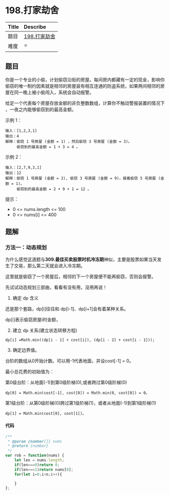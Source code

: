 # 198.打家劫舍

| Title | Describe                                                        |
| :---- | :-------------------------------------------------------------- |
| 题目  | [198.打家劫舍](https://leetcode-cn.com/problems/house-robber//) |
| 难度  | ⭐                                                              |

## 题目

你是一个专业的小偷，计划偷窃沿街的房屋。每间房内都藏有一定的现金，影响你偷窃的唯一制约因素就是相邻的房屋装有相互连通的防盗系统，如果两间相邻的房屋在同一晚上被小偷闯入，系统会自动报警。

给定一个代表每个房屋存放金额的非负整数数组，计算你不触动警报装置的情况下 ，一夜之内能够偷窃到的最高金额。

示例 1：

```
输入：[1,2,3,1]
输出：4
解释：偷窃 1 号房屋 (金额 = 1) ，然后偷窃 3 号房屋 (金额 = 3)。
     偷窃到的最高金额 = 1 + 3 = 4 。
```

示例 2：

```
输入：[2,7,9,3,1]
输出：12
解释：偷窃 1 号房屋 (金额 = 2), 偷窃 3 号房屋 (金额 = 9)，接着偷窃 5 号房屋 (金额 = 1)。
     偷窃到的最高金额 = 2 + 9 + 1 = 12 。
```

提示：

- 0 <= nums.length <= 100
- 0 <= nums[i] <= 400


## 题解

### 方法一：动态规划

为什么感觉这道题与**309.最佳买卖股票时机冷冻期**神似，主要是股票如果当天发生了交易，那么第二天就会进入冷冻期。

这里就是偷窃了一个房屋后，相邻的下一个房屋便不能再偷窃，否则会报警。

<!-- 动态规划的解法，在这道题主要是抓住构建状态转移方程。这里的状态设计到冷冻期，冷冻期意味着前天若设计到买卖股票，那么就无法在第二天买入股票。因此，每一天的状态无非就是持有股票和没有持有股票。

一、dp[i][0] 表示第 i 天没有持有（不一定是当天买入）股票

1.  前一天没有持有股票，今天也不继续持有：dp[i-1][0]
2.  前一天持有股票，今天卖出：dp[i-1][1]+prices[i]

二、dp[i][1]表示第 i 天持有股票

1. 前天卖出，昨天冻结期，今天买入股票 dp[i-2][0]-prices[i]

2. 前天和昨天未持有，今天买入股票 dp[i-2][0]-prices[i]

3. 如果前一天持有股票，今天也继续持有 dp[i-1][1] -->


先试试动态规划三部曲，看看有没有用，没用再说！

1. 确定 dp 含义

还是那个套路，dp[i]往往和 dp[i-1]、dp[i+1]会有着某种关系。

dp[i]表示偷窃房屋i时金额，

2. 建立 dp 关系(建立状态转移方程)

```
dp[i] =Math.min((dp[i - 1] + cost[i]), (dp[i - 2] + cost[i - 1]));
```

3. 确定边界值。

台阶的数组从0开始计数。可以用-1代表地面，并设cost[-1] = 0。

最小总花费的初始值为：

第0级台阶：从地面(-1)到第0级阶梯(0),或者跨过第0级阶梯(0)

```
dp[0] = Math.min(cost[-1], cost[0]) = Math.min(0, cost[0]) = 0，
```

第1级台阶：从第0级阶梯(0)跨过第1级阶梯(1)，或者从地面(-1)到第1级阶梯(1)

```
dp[1] = Math.min(cost[0], cost[1])。
```

#### 代码

```javascript
/**
 * @param {number[]} nums
 * @return {number}
 */
var rob = function(nums) {
    let len = nums.length;
    if(len===0)return 0;
    if(len===1)return nums[0];
    for(let i=0;i<n;i++){

    }
};
````

